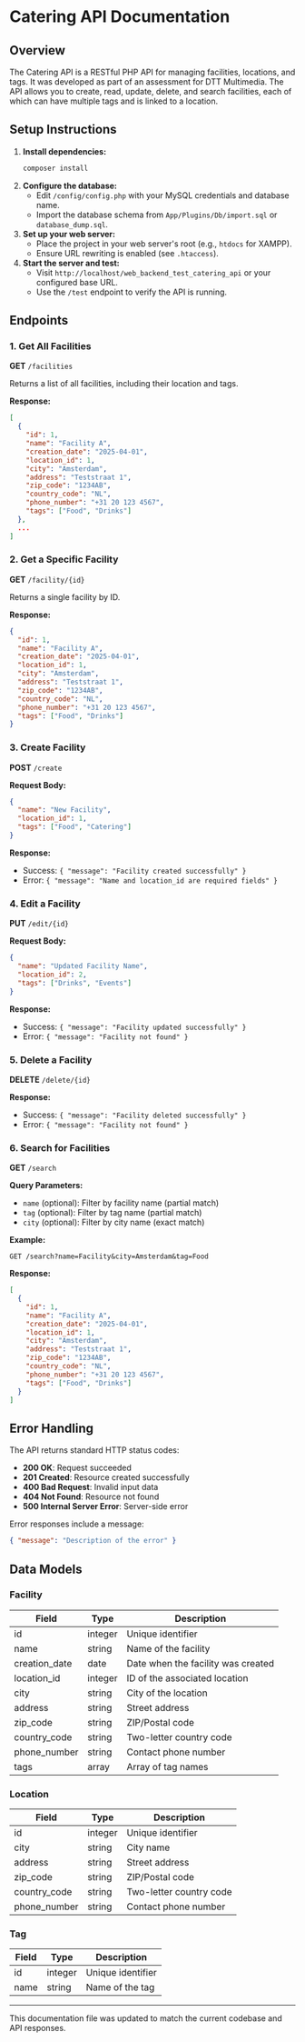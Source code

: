 # Catering API Documentation

## Overview
The Catering API is a RESTful PHP API for managing facilities, locations, and tags. It was developed as part of an assessment for DTT Multimedia. The API allows you to create, read, update, delete, and search facilities, each of which can have multiple tags and is linked to a location.

## Setup Instructions

1. **Install dependencies:**
   ```bash
   composer install
   ```
2. **Configure the database:**
   - Edit `/config/config.php` with your MySQL credentials and database name.
   - Import the database schema from `App/Plugins/Db/import.sql` or `database_dump.sql`.
3. **Set up your web server:**
   - Place the project in your web server's root (e.g., `htdocs` for XAMPP).
   - Ensure URL rewriting is enabled (see `.htaccess`).
4. **Start the server and test:**
   - Visit `http://localhost/web_backend_test_catering_api` or your configured base URL.
   - Use the `/test` endpoint to verify the API is running.

## Endpoints

### 1. Get All Facilities
**GET** `/facilities`

Returns a list of all facilities, including their location and tags.

**Response:**
```json
[
  {
    "id": 1,
    "name": "Facility A",
    "creation_date": "2025-04-01",
    "location_id": 1,
    "city": "Amsterdam",
    "address": "Teststraat 1",
    "zip_code": "1234AB",
    "country_code": "NL",
    "phone_number": "+31 20 123 4567",
    "tags": ["Food", "Drinks"]
  },
  ...
]
```

### 2. Get a Specific Facility
**GET** `/facility/{id}`

Returns a single facility by ID.

**Response:**
```json
{
  "id": 1,
  "name": "Facility A",
  "creation_date": "2025-04-01",
  "location_id": 1,
  "city": "Amsterdam",
  "address": "Teststraat 1",
  "zip_code": "1234AB",
  "country_code": "NL",
  "phone_number": "+31 20 123 4567",
  "tags": ["Food", "Drinks"]
}
```

### 3. Create Facility
**POST** `/create`

**Request Body:**
```json
{
  "name": "New Facility",
  "location_id": 1,
  "tags": ["Food", "Catering"]
}
```

**Response:**
- Success: `{ "message": "Facility created successfully" }`
- Error: `{ "message": "Name and location_id are required fields" }`

### 4. Edit a Facility
**PUT** `/edit/{id}`

**Request Body:**
```json
{
  "name": "Updated Facility Name",
  "location_id": 2,
  "tags": ["Drinks", "Events"]
}
```

**Response:**
- Success: `{ "message": "Facility updated successfully" }`
- Error: `{ "message": "Facility not found" }`

### 5. Delete a Facility
**DELETE** `/delete/{id}`

**Response:**
- Success: `{ "message": "Facility deleted successfully" }`
- Error: `{ "message": "Facility not found" }`

### 6. Search for Facilities
**GET** `/search`

**Query Parameters:**
- `name` (optional): Filter by facility name (partial match)
- `tag` (optional): Filter by tag name (partial match)
- `city` (optional): Filter by city name (exact match)

**Example:**
```
GET /search?name=Facility&city=Amsterdam&tag=Food
```

**Response:**
```json
[
  {
    "id": 1,
    "name": "Facility A",
    "creation_date": "2025-04-01",
    "location_id": 1,
    "city": "Amsterdam",
    "address": "Teststraat 1",
    "zip_code": "1234AB",
    "country_code": "NL",
    "phone_number": "+31 20 123 4567",
    "tags": ["Food", "Drinks"]
  }
]
```

## Error Handling
The API returns standard HTTP status codes:
- **200 OK**: Request succeeded
- **201 Created**: Resource created successfully
- **400 Bad Request**: Invalid input data
- **404 Not Found**: Resource not found
- **500 Internal Server Error**: Server-side error

Error responses include a message:
```json
{ "message": "Description of the error" }
```

## Data Models

### Facility
| Field         | Type    | Description                         |
|---------------|---------|-------------------------------------|
| id            | integer | Unique identifier                   |
| name          | string  | Name of the facility                |
| creation_date | date    | Date when the facility was created  |
| location_id   | integer | ID of the associated location       |
| city          | string  | City of the location                |
| address       | string  | Street address                      |
| zip_code      | string  | ZIP/Postal code                     |
| country_code  | string  | Two-letter country code             |
| phone_number  | string  | Contact phone number                |
| tags          | array   | Array of tag names                  |

### Location
| Field         | Type    | Description                         |
|---------------|---------|-------------------------------------|
| id            | integer | Unique identifier                   |
| city          | string  | City name                           |
| address       | string  | Street address                      |
| zip_code      | string  | ZIP/Postal code                     |
| country_code  | string  | Two-letter country code             |
| phone_number  | string  | Contact phone number                |

### Tag
| Field | Type    | Description       |
|-------|---------|-------------------|
| id    | integer | Unique identifier |
| name  | string  | Name of the tag   |

---
This documentation file was updated to match the current codebase and API responses.

